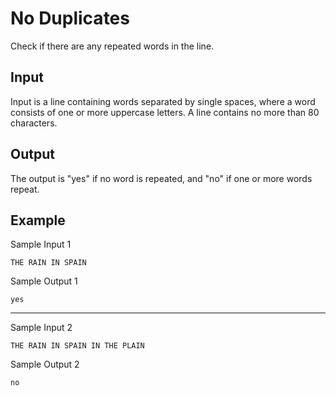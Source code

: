 # No Duplicates

Check if there are any repeated words in the line.

## Input

Input is a line containing words separated by single spaces, where a word consists of one or more uppercase letters. A line contains no more than 80 characters.

## Output

The output is "yes" if no word is repeated, and "no" if one or more words repeat.

## Example

Sample Input 1

```
THE RAIN IN SPAIN
```

Sample Output 1

```
yes
```

---

Sample Input 2

```
THE RAIN IN SPAIN IN THE PLAIN
```

Sample Output 2

```
no
```
